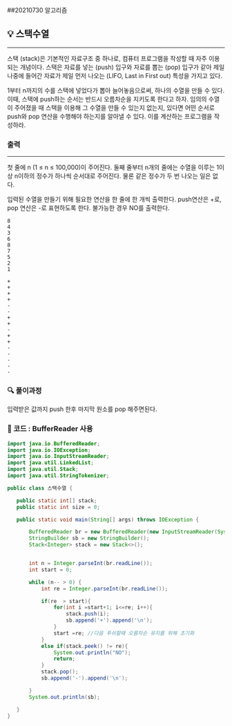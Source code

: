 ##20210730 알고리즘

## 💡 스택수열
---
스택 (stack)은 기본적인 자료구조 중 하나로, 컴퓨터 프로그램을 작성할 때 자주 이용되는 개념이다. 스택은 자료를 넣는 (push) 입구와 자료를 뽑는 (pop) 입구가 같아 제일 나중에 들어간 자료가 제일 먼저 나오는 (LIFO, Last in First out) 특성을 가지고 있다.

1부터 n까지의 수를 스택에 넣었다가 뽑아 늘어놓음으로써, 하나의 수열을 만들 수 있다. 이때, 스택에 push하는 순서는 반드시 오름차순을 지키도록 한다고 하자. 임의의 수열이 주어졌을 때 스택을 이용해 그 수열을 만들 수 있는지 없는지, 있다면 어떤 순서로 push와 pop 연산을 수행해야 하는지를 알아낼 수 있다. 이를 계산하는 프로그램을 작성하라.
### 출력
---
첫 줄에 n (1 ≤ n ≤ 100,000)이 주어진다. 둘째 줄부터 n개의 줄에는 수열을 이루는 1이상 n이하의 정수가 하나씩 순서대로 주어진다. 물론 같은 정수가 두 번 나오는 일은 없다.


입력된 수열을 만들기 위해 필요한 연산을 한 줄에 한 개씩 출력한다. push연산은 +로, pop 연산은 -로 표현하도록 한다. 불가능한 경우 NO를 출력한다.
```
8
4
3
6
8
7
5
2
1
```
```
+
+
+
+
-
-
+
+
-
+
+
-
-
-
-
-
```
### 🔍 풀이과정
입력받은 값까지 push 한후 마지막 원소를 pop 해주면된다.



 ###  👻 코드 : BufferReader 사용

 ```java
import java.io.BufferedReader;
import java.io.IOException;
import java.io.InputStreamReader;
import java.util.LinkedList;
import java.util.Stack;
import java.util.StringTokenizer;

public class 스택수열 {

    public static int[] stack;
    public static int size = 0;

    public static void main(String[] args) throws IOException {

        BufferedReader br = new BufferedReader(new InputStreamReader(System.in));
        StringBuilder sb = new StringBuilder();
        Stack<Integer> stack = new Stack<>();


        int n = Integer.parseInt(br.readLine());
        int start = 0;

        while (n-- > 0) {
            int re = Integer.parseInt(br.readLine());

            if(re  > start){
                for(int i =start+1; i<=re; i++){
                    stack.push(i);
                    sb.append('+').append('\n');
                }
                start =re; //다음 푸쉬할떄 오름차순 유지를 위해 초기화
            }
            else if(stack.peek() != re){
                System.out.println("NO");
                return;
            }
            stack.pop();
            sb.append('-').append('\n');

        }
        System.out.println(sb);

    }
}
```

 

